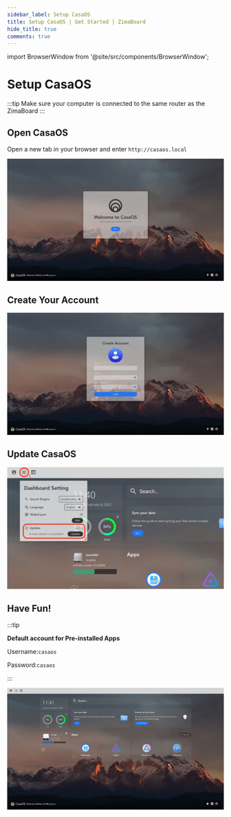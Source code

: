 ```yaml
---
sidebar_label: Setup CasaOS
title: Setup CasaOS | Get Started | ZimaBoard
hide_title: true
comments: true
---
```

import BrowserWindow from '@site/src/components/BrowserWindow';

# Setup CasaOS

:::tip
Make sure your computer is connected to the same router as the ZimaBoard
:::

## Open CasaOS

Open a new tab in your browser and enter `http://casaos.local`

<BrowserWindow minHeight={100} url="http://casaos.local">

![CasaOS Welcome](./images/casaos-welcome.jpg)

</BrowserWindow>

## Create Your Account

<BrowserWindow url="http://casaos.local">

![CasaOS Create Account](./images/casaos-create-account.jpg)

</BrowserWindow>

## Update CasaOS

<BrowserWindow url="http://casaos.local">

![CasaOS Update](./images/casaos-update.jpg)

</BrowserWindow>


## Have Fun!

:::tip

**Default account for Pre-installed Apps**

Username:`casaos`

Password:`casaos`

:::

<BrowserWindow url="http://casaos.local">

![CasaOS Main](./images/casaos-main.jpg)

</BrowserWindow>